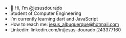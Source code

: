 - 👋 Hi, I’m @jesusdourado
- Student of Computer Engineering
- I’m currently learning dart and JavaScript
- How to reach me: jesus_albuquerque@hotmail.com
- Linkedin: linkedin.com/in/jesus-dourado-243377160

<!---
jesusdourado/jesusdourado is a ✨ special ✨ repository because its `README.md` (this file) appears on your GitHub profile.
You can click the Preview link to take a look at your changes.
--->
